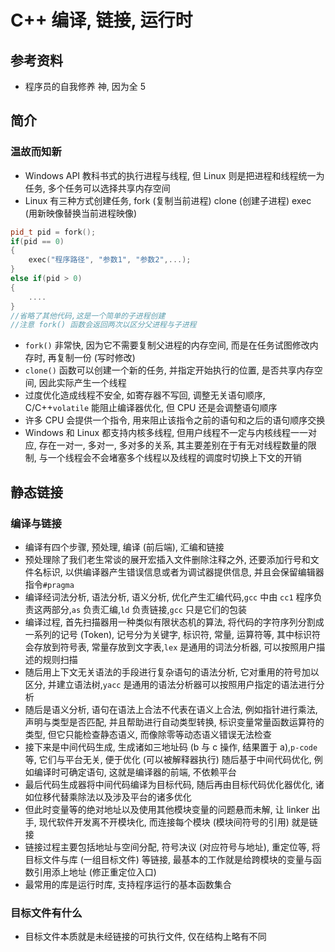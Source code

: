 # C++ 编译, 链接, 运行时

## 参考资料

* 程序员的自我修养 神, 因为全 5

## 简介

### 温故而知新

* Windows API 教科书式的执行进程与线程, 但 Linux 则是把进程和线程统一为任务, 多个任务可以选择共享内存空间
* Linux 有三种方式创建任务, fork (复制当前进程) clone (创建子进程) exec (用新映像替换当前进程映像)

```C++
pid_t pid = fork();
if(pid == 0)
{
    exec("程序路径", "参数1", "参数2",...);
}
else if(pid > 0)
{
    ....
}
//省略了其他代码,这是一个简单的子进程创建
//注意 fork() 函数会返回两次以区分父进程与子进程
```

* `fork()` 非常快, 因为它不需要复制父进程的内存空间, 而是在任务试图修改内存时, 再复制一份 (写时修改)
* `clone()` 函数可以创建一个新的任务, 并指定开始执行的位置, 是否共享内存空间, 因此实际产生一个线程
* 过度优化造成线程不安全, 如寄存器不写回, 调整无关语句顺序, C/C++`volatile` 能阻止编译器优化, 但 CPU 还是会调整语句顺序
* 许多 CPU 会提供一个指令, 用来阻止该指令之前的语句和之后的语句顺序交换
* Windows 和 Linux 都支持内核多线程, 但用户线程不一定与内核线程一一对应, 存在一对一, 多对一, 多对多的关系, 其主要差别在于有无对线程数量的限制, 与一个线程会不会堵塞多个线程以及线程的调度时切换上下文的开销

## 静态链接

### 编译与链接

* 编译有四个步骤, 预处理, 编译 (前后端), 汇编和链接
* 预处理除了我们老生常谈的展开宏插入文件删除注释之外, 还要添加行号和文件名标识, 以供编译器产生错误信息或者为调试器提供信息, 并且会保留编辑器指令`#pragma`
* 编译经词法分析, 语法分析, 语义分析, 优化产生汇编代码,`gcc` 中由 `cc1` 程序负责这两部分,`as` 负责汇编,`ld` 负责链接,`gcc` 只是它们的包装
* 编译过程, 首先扫描器用一种类似有限状态机的算法, 将代码的字符序列分割成一系列的记号 (Token), 记号分为关键字, 标识符, 常量, 运算符等, 其中标识符会存放到符号表, 常量存放到文字表,`lex` 是通用的词法分析器, 可以按照用户描述的规则扫描
* 随后用上下文无关语法的手段进行复杂语句的语法分析, 它对重用的符号加以区分, 并建立语法树,`yacc` 是通用的语法分析器可以按照用户指定的语法进行分析
* 随后是语义分析, 语句在语法上合法不代表在语义上合法, 例如指针进行乘法, 声明与类型是否匹配, 并且帮助进行自动类型转换, 标识变量常量函数运算符的类型, 但它只能检查静态语义, 而像除零等动态语义错误无法检查
* 接下来是中间代码生成, 生成诸如三地址码 (b 与 c 操作, 结果置于 a),`p-code` 等, 它们与平台无关, 便于优化 (可以被解释器执行) 随后基于中间代码优化, 例如编译时可确定语句, 这就是编译器的前端, 不依赖平台
* 最后代码生成器将中间代码编译为目标代码, 随后再由目标代码优化器优化, 诸如位移代替乘除法以及涉及平台的诸多优化
* 但此时变量等的绝对地址以及使用其他模块变量的问题悬而未解, 让 linker 出手, 现代软件开发离不开模块化, 而连接每个模块 (模块间符号的引用) 就是链接
* 链接过程主要包括地址与空间分配, 符号决议 (对应符号与地址), 重定位等, 将目标文件与库 (一组目标文件) 等链接, 最基本的工作就是给跨模块的变量与函数引用添上地址 (修正重定位入口)
* 最常用的库是运行时库, 支持程序运行的基本函数集合

### 目标文件有什么

* 目标文件本质就是未经链接的可执行文件, 仅在结构上略有不同
